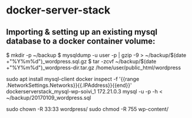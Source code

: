 # docker-server-stack

## Importing & setting up an existing mysql database to a docker container volume:

$ mkdir -p ~/backup
$ mysqldump -u user -p <database name> | gzip -9 > ~/backup/$(date +"%Y%m%d")_wordpress.sql.gz
$ tar -zcvf ~/backup/$(date +"%Y%m%d")_wordpress-dir.tar.gz /home/user/public_html/wordpress

sudo apt install mysql-client
docker inspect -f '{{range .NetworkSettings.Networks}}{{.IPAddress}}{{end}}' dockerserverstack_mysql-wp-soivi_1
172.21.0.3
mysql <database> -u <user> -p -h <ip> < ~/backup/20170109_wordpress.sql


sudo chown -R 33:33 wordpress/
sudo chmod -R 755 wp-content/
